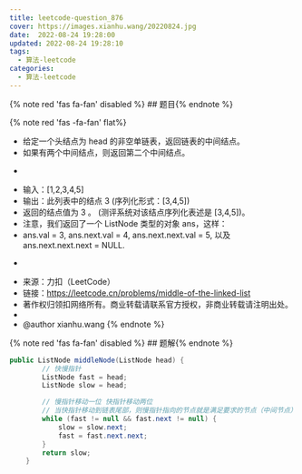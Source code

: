 ```yaml
---
title: leetcode-question_876
cover: https://images.xianhu.wang/20220824.jpg
date:  2022-08-24 19:28:00
updated: 2022-08-24 19:28:10
tags:
  - 算法-leetcode
categories:
  - 算法-leetcode
---
```


{% note red 'fas fa-fan' disabled %} ## 题目{% endnote %}

{% note red  'fas -fa-fan' flat%} 
 * 给定一个头结点为 head 的非空单链表，返回链表的中间结点。
 * 如果有两个中间结点，则返回第二个中间结点。
 * <p>
 * 输入：[1,2,3,4,5]
 * 输出：此列表中的结点 3 (序列化形式：[3,4,5])
 * 返回的结点值为 3 。 (测评系统对该结点序列化表述是 [3,4,5])。
 * 注意，我们返回了一个 ListNode 类型的对象 ans，这样：
 * ans.val = 3, ans.next.val = 4, ans.next.next.val = 5, 以及 ans.next.next.next = NULL.
 * <p>
 * 来源：力扣（LeetCode）
 * 链接：https://leetcode.cn/problems/middle-of-the-linked-list
 * 著作权归领扣网络所有。商业转载请联系官方授权，非商业转载请注明出处。
 *
 * @author xianhu.wang
{% endnote %}

{% note red 'fas fa-fan' disabled %} ## 题解{% endnote %}

```java
public ListNode middleNode(ListNode head) {
        // 快慢指针
        ListNode fast = head;
        ListNode slow = head;

        // 慢指针移动一位 快指针移动两位
        // 当快指针移动到链表尾部，则慢指针指向的节点就是满足要求的节点（中间节点）
        while (fast != null && fast.next != null) {
            slow = slow.next;
            fast = fast.next.next;
        }
        return slow;
    }
```
